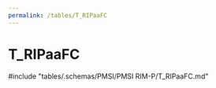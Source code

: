 ```yaml
---
permalink: /tables/T_RIPaaFC
---
```

# T\_RIPaaFC
<!-- SPDX-License-Identifier: MPL-2.0 -->

<!-- ATTENTION : Ne pas supprimer ou modifier la ligne ci-dessous -->
#include "tables/.schemas/PMSI/PMSI RIM-P/T_RIPaaFC.md"
<!-- ATTENTION : Ne pas supprimer ou modifier la ligne ci-dessus -->

